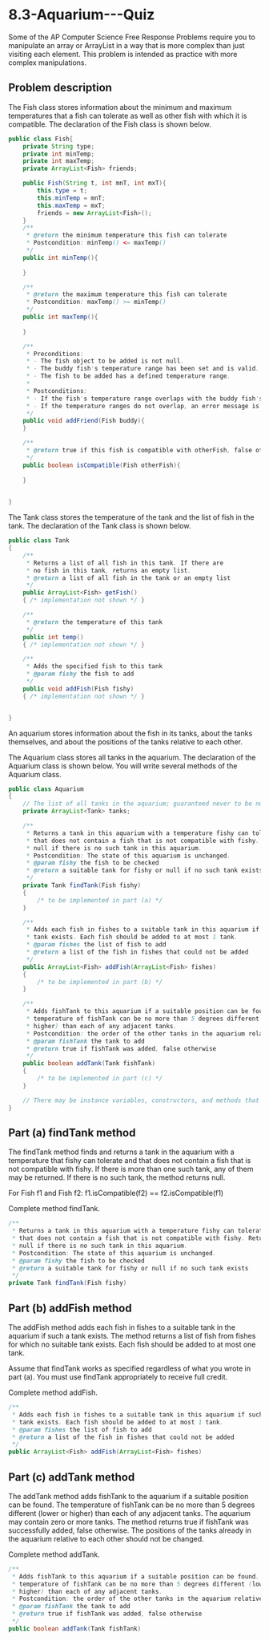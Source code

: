 # 8.3-Aquarium---Quiz

Some of the AP Computer Science Free Response Problems require you to manipulate an array or ArrayList in a way that is more complex than just visiting each element. This problem is intended as practice with more complex manipulations.

## **Problem description**
The Fish class stores information about the minimum and maximum temperatures that a fish can tolerate as well as other fish with which it is compatible. The declaration of the Fish class is shown below.

```java
public class Fish{
    private String type;
    private int minTemp;
    private int maxTemp;
    private ArrayList<Fish> friends;

    public Fish(String t, int mnT, int mxT){
        this.type = t;
        this.minTemp = mnT;
        this.maxTemp = mxT;
        friends = new ArrayList<Fish>();
    }
    /**
     * @return the minimum temperature this fish can tolerate
     * Postcondition: minTemp() <= maxTemp()
     */
    public int minTemp(){
        
    }

    /**
     * @return the maximum temperature this fish can tolerate
     * Postcondition: maxTemp() >= minTemp()
     */
    public int maxTemp(){
        
    }

    /**
     * Preconditions:
     * - The fish object to be added is not null.
     * - The buddy fish's temperature range has been set and is valid.
     * - The fish to be added has a defined temperature range.
     * 
     * Postconditions:
     * - If the fish's temperature range overlaps with the buddy fish's temperature range, the fish is added to the ArrayList.
     * - If the temperature ranges do not overlap, an error message is printed, and the fish is not added to the ArrayList.
     */
    public void addFriend(Fish buddy){
    }

    /**
     * @return true if this fish is compatible with otherFish, false otherwise
     */
    public boolean isCompatible(Fish otherFish){
        
    }

    
}
```


The Tank class stores the temperature of the tank and the list of fish in the tank. The declaration of the Tank class is shown below.

```java
public class Tank
{
    /**
     * Returns a list of all fish in this tank. If there are
     * no fish in this tank, returns an empty list.
     * @return a list of all fish in the tank or an empty list
     */
    public ArrayList<Fish> getFish()
    { /* implementation not shown */ }

    /**
     * @return the temperature of this tank
     */
    public int temp()
    { /* implementation not shown */ }

    /**
     * Adds the specified fish to this tank
     * @param fishy the fish to add
     */
    public void addFish(Fish fishy)
    { /* implementation not shown */ }


}
```

An aquarium stores information about the fish in its tanks, about the tanks themselves, and about the positions of the tanks relative to each other.

The Aquarium class stores all tanks in the aquarium. The declaration of the Aquarium class is shown below. You will write several methods of the Aquarium class.

```java
public class Aquarium
{
    // The list of all tanks in the aquarium; guaranteed never to be null
    private ArrayList<Tank> tanks;

    /**
     * Returns a tank in this aquarium with a temperature fishy can tolerate and
     * that does not contain a fish that is not compatible with fishy. Returns
     * null if there is no such tank in this aquarium.
     * Postcondition: The state of this aquarium is unchanged.
     * @param fishy the fish to be checked
     * @return a suitable tank for fishy or null if no such tank exists
     */
    private Tank findTank(Fish fishy)
    {
        /* to be implemented in part (a) */
    }

    /**
     * Adds each fish in fishes to a suitable tank in this aquarium if such a
     * tank exists. Each fish should be added to at most 1 tank.
     * @param fishes the list of fish to add
     * @return a list of the fish in fishes that could not be added
     */
    public ArrayList<Fish> addFish(ArrayList<Fish> fishes)
    {
        /* to be implemented in part (b) */
    }

    /**
     * Adds fishTank to this aquarium if a suitable position can be found. The
     * temperature of fishTank can be no more than 5 degrees different (lower or
     * higher) than each of any adjacent tanks.
     * Postcondition: the order of the other tanks in the aquarium relative to each other is not changed
     * @param fishTank the tank to add
     * @return true if fishTank was added, false otherwise
     */
    public boolean addTank(Tank fishTank)
    {
        /* to be implemented in part (c) */
    }

    // There may be instance variables, constructors, and methods that are not shown.
}
```

## **Part (a) findTank method**
The findTank method finds and returns a tank in the aquarium with a temperature that fishy can tolerate and that does not contain a fish that is not compatible with fishy. If there is more than one such tank, any of them may be returned. If there is no such tank, the method returns null.

For Fish f1 and Fish f2: f1.isCompatible(f2) == f2.isCompatible(f1)

Complete method findTank.

```java
/**
 * Returns a tank in this aquarium with a temperature fishy can tolerate and
 * that does not contain a fish that is not compatible with fishy. Returns
 * null if there is no such tank in this aquarium.
 * Postcondition: The state of this aquarium is unchanged.
 * @param fishy the fish to be checked
 * @return a suitable tank for fishy or null if no such tank exists
 */
private Tank findTank(Fish fishy)
```

## **Part (b) addFish method**
The addFish method adds each fish in fishes to a suitable tank in the aquarium if such a tank exists. The method returns a list of fish from fishes for which no suitable tank exists. Each fish should be added to at most one tank.

Assume that findTank works as specified regardless of what you wrote in part (a). You must use findTank appropriately to receive full credit.

Complete method addFish.

```java
/**
 * Adds each fish in fishes to a suitable tank in this aquarium if such a
 * tank exists. Each fish should be added to at most 1 tank.
 * @param fishes the list of fish to add
 * @return a list of the fish in fishes that could not be added
 */
public ArrayList<Fish> addFish(ArrayList<Fish> fishes)
```

## **Part (c) addTank method** 
The addTank method adds fishTank to the aquarium if a suitable position can be found. The temperature of fishTank can be no more than 5 degrees different (lower or higher) than each of any adjacent tanks. The aquarium may contain zero or more tanks. The method returns true if fishTank was successfully added, false otherwise. The positions of the tanks already in the aquarium relative to each other should not be changed.

Complete method addTank.
```java
/**
 * Adds fishTank to this aquarium if a suitable position can be found. The
 * temperature of fishTank can be no more than 5 degrees different (lower or
 * higher) than each of any adjacent tanks.
 * Postcondition: the order of the other tanks in the aquarium relative to each other is not changed
 * @param fishTank the tank to add
 * @return true if fishTank was added, false otherwise
 */
public boolean addTank(Tank fishTank)
```
